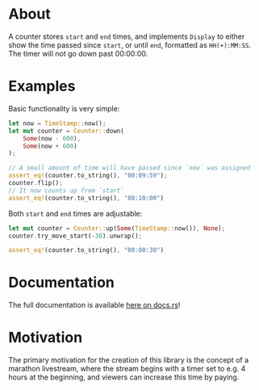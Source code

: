 # About
A counter stores `start` and `end` times, and implements `Display`
to either show the time passed since `start`, or until `end`,
formatted as `HH(+):MM:SS`.  
The timer will not go down past 00:00:00.

# Examples
Basic functionality is very simple:
```rust
let now = TimeStamp::now();
let mut counter = Counter::down(
    Some(now - 600),
    Some(now + 600)
);

// A small amount of time will have passed since `now` was assigned
assert_eq!(counter.to_string(), "00:09:59");
counter.flip();
// It now counts up from `start`
assert_eq!(counter.to_string(), "00:10:00")
```
Both `start` and `end` times are adjustable:
```rust
let mut counter = Counter::up(Some(TimeStamp::now()), None);
counter.try_move_start(-30).unwrap();

assert_eq!(counter.to_string(), "00:00:30")
```


# Documentation
The full documentation is available [here on docs.rs](https://docs.rs/countrs)!

# Motivation
The primary motivation for the creation of this library is the concept of a marathon livestream, where the stream begins with a timer set to e.g. 4 hours at the beginning, and viewers can increase this time by paying.
